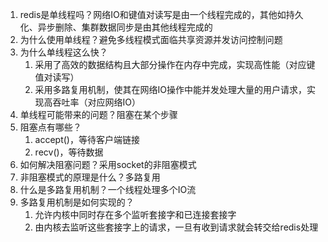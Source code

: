 1. redis是单线程吗？网络IO和键值对读写是由一个线程完成的，其他如持久化、异步删除、集群数据同步是由其他线程完成的
2. 为什么使用单线程？避免多线程模式面临共享资源并发访问控制问题
3. 为什么单线程这么快？
    1. 采用了高效的数据结构且大部分操作在内存中完成，实现高性能（对应键值对读写）
    2. 采用多路复用机制，使其在网络IO操作中能并发处理大量的用户请求，实现高吞吐率（对应网络IO）
4. 单线程可能带来的问题？阻塞在某个步骤
5. 阻塞点有哪些？
    1. accept()，等待客户端链接
    2. recv()，等待数据
6. 如何解决阻塞问题？采用socket的非阻塞模式
7. 非阻塞模式的原理是什么？多路复用
8. 什么是多路复用机制？一个线程处理多个IO流
9. 多路复用机制是如何实现的？
    1. 允许内核中同时存在多个监听套接字和已连接套接字
    2. 由内核去监听这些套接字上的请求，一旦有收到请求就会转交给redis处理